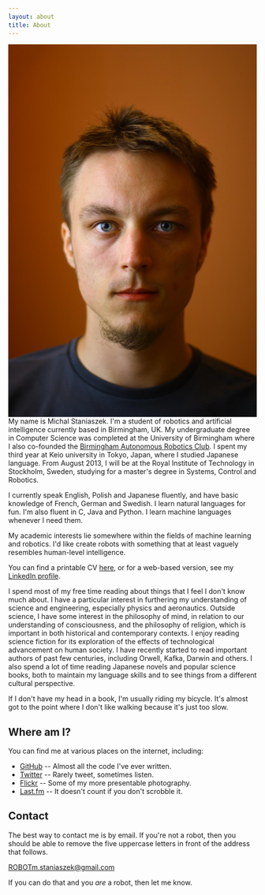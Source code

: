 ```yaml
---
layout: about
title: About
---
```

<img src="../img/face.jpg" align="right"/>

My name is Michal Staniaszek. I'm a student of robotics and artificial
intelligence currently based in Birmingham, UK. My undergraduate degree in
Computer Science was completed at the University of Birmingham where I also
co-founded the
[Birmingham Autonomous Robotics Club](http://barcuk.github.io/index.html). I
spent my third year at Keio university in Tokyo, Japan, where I studied Japanese
language. From August 2013, I will be at the Royal Institute of Technology in
Stockholm, Sweden, studying for a master's degree in Systems, Control and
Robotics.

I currently speak English, Polish and Japanese fluently, and have basic
knowledge of French, German and Swedish. I learn natural languages for fun. I'm
also fluent in C, Java and Python. I learn machine languages whenever I need
them.

My academic interests lie somewhere within the fields of machine learning and
robotics. I'd like create robots with something that at least vaguely resembles
human-level intelligence.

You can find a printable CV
[here](https://github.com/heuristicus/cv/blob/master/cv.pdf?raw=true), or for a
web-based version, see my
[LinkedIn profile](http://www.linkedin.com/profile/view?id=236650527).

I spend most of my free time reading about things that I feel I don't know much
about. I have a particular interest in furthering my understanding of science
and engineering, especially physics and aeronautics. Outside science, I have
some interest in the philosophy of mind, in relation to our understanding of
consciousness, and the philosophy of religion, which is important in both
historical and contemporary contexts. I enjoy reading science fiction for its
exploration of the effects of technological advancement on human society. I have
recently started to read important authors of past few centuries, including
Orwell, Kafka, Darwin and others. I also spend a lot of time reading Japanese
novels and popular science books, both to maintain my language skills and to see
things from a different cultural perspective.

If I don't have my head in a book, I'm usually riding my bicycle. It's almost
got to the point where I don't like walking because it's just too slow.

## Where am I?
You can find me at various places on the internet, including:

- [GitHub](https://github.com/heuristicus) -- Almost all the code I've ever
  written.
- [Twitter](https://twitter.com/MStaniaszek) -- Rarely tweet, sometimes listen.
- [Flickr](http://www.flickr.com/photos/mstaniaszek/) -- Some of my more
  presentable photography.
- [Last.fm](http://www.last.fm/user/nitre) -- It doesn't count if you don't
  scrobble it.

## Contact
The best way to contact me is by email. If you're not a robot, then you
should be able to remove the five uppercase letters in front of the address that
follows.

ROBOTm.staniaszek@gmail.com

If you can do that and you _are_ a robot, then let me know.
